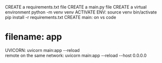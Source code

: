 CREATE a requirements.txt file 
CREATE a main.py file 
CREATE a virtual environment
python -m venv venv
ACTIVATE ENV: source venv bin/activate
pip install -r requirements.txt
CREATE main: on vs code 
# filename: app
UVICORN: uvicorn main:app --reload \
remote on the same network: uvicorn main:app --reload --host 0.0.0.0      
